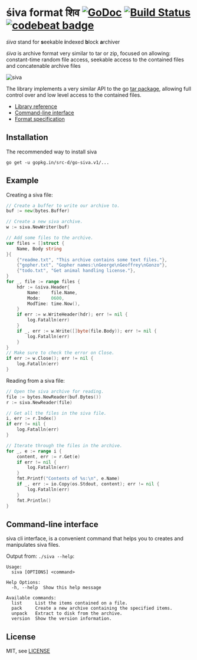 # śiva format शिव [![GoDoc](https://godoc.org/gopkg.in/src-d/go-siva.v1?status.svg)](https://godoc.org/gopkg.in/src-d/go-siva.v1) [![Build Status](https://travis-ci.org/src-d/go-siva.svg?branch=master)](https://travis-ci.org/src-d/go-siva) [![codebeat badge](https://codebeat.co/badges/a821494a-ff72-4756-9a70-652436e93485)](https://codebeat.co/projects/github-com-src-d-go-siva)

_śiva_ stand for <b>s</b>eekable <b>i</b>ndexed <b>b</b>lock <b>a</b>rchiver

_śiva_ is archive format very similar to tar or zip, focused on allowing: constant-time random file access, seekable access to the contained files and concatenable archive files 

![siva](https://cloud.githubusercontent.com/assets/1573114/19213424/8a97b7ee-8d6c-11e6-9c84-ddb58862dd94.png)

The library implements a very similar API to the go [tar package](https://golang.org/pkg/archive/tar/), allowing full control over and low level access to the contained files.

- [Library reference](http://godoc.org/gopkg.in/src-d/go-siva.v1)
- [Command-line interface](#cli)
- [Format specification](https://github.com/src-d/go-siva/blob/master/SPEC.md)


Installation
------------

The recommended way to install siva

```
go get -u gopkg.in/src-d/go-siva.v1/...
```

Example
-------

Creating a siva file:

```go
// Create a buffer to write our archive to.
buf := new(bytes.Buffer)

// Create a new siva archive.
w := siva.NewWriter(buf)

// Add some files to the archive.
var files = []struct {
    Name, Body string
}{
    {"readme.txt", "This archive contains some text files."},
    {"gopher.txt", "Gopher names:\nGeorge\nGeoffrey\nGonzo"},
    {"todo.txt", "Get animal handling license."},
}
for _, file := range files {
    hdr := &siva.Header{
        Name:    file.Name,
        Mode:    0600,
        ModTime: time.Now(),
    }
    if err := w.WriteHeader(hdr); err != nil {
        log.Fatalln(err)
    }
    if _, err := w.Write([]byte(file.Body)); err != nil {
        log.Fatalln(err)
    }
}
// Make sure to check the error on Close.
if err := w.Close(); err != nil {
    log.Fatalln(err)
}
``` 


Reading from a siva file: 
```go
// Open the siva archive for reading.
file := bytes.NewReader(buf.Bytes())
r := siva.NewReader(file)

// Get all the files in the siva file.
i, err := r.Index()
if err != nil {
    log.Fatalln(err)
}

// Iterate through the files in the archive.
for _, e := range i {
    content, err := r.Get(e)
    if err != nil {
        log.Fatalln(err)
    }
    fmt.Printf("Contents of %s:\n", e.Name)
    if _, err := io.Copy(os.Stdout, content); err != nil {
        log.Fatalln(err)
    }
    fmt.Println()
}
```


<a name="cli"></a>Command-line interface
----------------------
siva cli interface, is a convenient command that helps you to creates and manipulates siva files.

Output from: `./siva --help`:

```
Usage:
  siva [OPTIONS] <command>

Help Options:
  -h, --help  Show this help message

Available commands:
  list     List the items contained on a file.
  pack     Create a new archive containing the specified items.
  unpack   Extract to disk from the archive.
  version  Show the version information.
```

License
-------

MIT, see [LICENSE](LICENSE)
